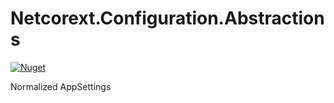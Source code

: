 # Netcorext.Configuration.Abstractions

[![Nuget](https://img.shields.io/nuget/v/Netcorext.Configuration.Abstractions)](https://www.nuget.org/packages/Netcorext.Configuration.Abstractions)

Normalized AppSettings